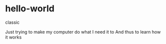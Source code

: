 # hello-world
classic

Just trying to make my computer do what I need it to
And thus to learn how it works
